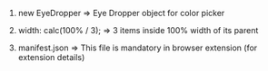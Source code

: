 
1. new EyeDropper => Eye Dropper object for color picker

2.  width: calc(100% / 3); => 3 items inside 100% width of its parent

3. manifest.json => This file is mandatory in browser extension (for extension details)